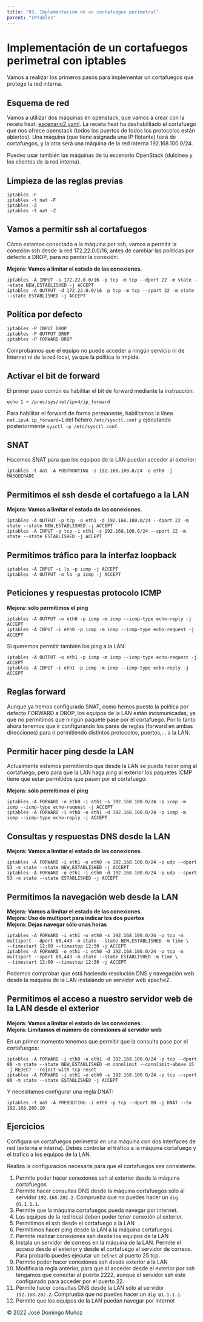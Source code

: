 ```yaml
---
title: "03. Implementación de un cortafuegos perimetral"
parent: "IPTables"
---
```



Implementación de un cortafuegos perimetral con iptables
========================================================

Vamos a realizar los primeros pasos para implementar un cortafuegos que protege la red interna.

Esquema de red
------------------------------------------------------

Vamos a utilizar dos máquinas en openstack, que vamos a crear con la receta heat: [escenario2.yaml](escenario2.yaml). La receta heat ha deshabilitado el cortafuego que nos ofrece openstack (todos los puertos de todos los protocolos están abiertos). Una máquina (que tiene asignada una IP flotante) hará de cortafuegos, y la otra será una máquina de la red interna 192.168.100.0/24.

Puedes usar también las máquinas de tu escenario OpenStack (dulcinea y los clientes de la red interna).

Limpieza de las reglas previas
--------------------------------------------------------------------------------------

    iptables -F
    iptables -t nat -F
    iptables -Z
    iptables -t nat -Z
    

Vamos a permitir ssh al cortafuegos
------------------------------------------------------------------------------------------------

Cómo estamos conectado a la máquina por ssh, vamos a permitir la conexión ssh desde la red 172.22.0.0/16, antes de cambiar las políticas por defecto a DROP, para no perder la conexión:

**Mejora: Vamos a limitar el estado de las conexiones.**

    iptables -A INPUT -s 172.22.0.0/16 -p tcp -m tcp --dport 22 -m state --state NEW,ESTABLISHED -j ACCEPT
    iptables -A OUTPUT -d 172.22.0.0/16 -p tcp -m tcp --sport 22 -m state --state ESTABLISHED -j ACCEPT
    

Política por defecto
------------------------------------------------------------------

    iptables -P INPUT DROP
    iptables -P OUTPUT DROP
    iptables -P FORWARD DROP
    

Comprobamos que el equipo no puede acceder a ningún servicio ni de Internet ni de la red local, ya que la política lo impide.

Activar el bit de forward
----------------------------------------------------------------------------

El primer paso común es habilitar el bit de forward mediante la instrucción:

    echo 1 > /proc/sys/net/ipv4/ip_forward
    

Para habilitar el forward de forma permanente, habilitamos la línea `net.ipv4.ip_forward=1` del fichero `/etc/sysctl.conf` y ejecutando posteriormente `sysctl -p /etc/sysctl.conf`.

SNAT
----------------------------------

Hacemos SNAT para que los equipos de la LAN puedan acceder al exterior:

    iptables -t nat -A POSTROUTING -s 192.168.100.0/24 -o eth0 -j MASQUERADE
    

Permitimos el ssh desde el cortafuego a la LAN
---------------------------------------------------
**Mejora: Vamos a limitar el estado de las conexiones.**

    iptables -A OUTPUT -p tcp -o eth1 -d 192.168.100.0/24 --dport 22 -m state --state NEW,ESTABLISHED -j ACCEPT
    iptables -A INPUT -p tcp -i eth1 -s 192.168.100.0/24 --sport 22 -m state --state ESTABLISHED -j ACCEPT
    

Permitimos tráfico para la interfaz loopback
------------------------------------------------------

    iptables -A INPUT -i lo -p icmp -j ACCEPT
    iptables -A OUTPUT -o lo -p icmp -j ACCEPT
    

Peticiones y respuestas protocolo ICMP
----------------------------------------------------------------------------------

**Mejora: sólo permitimos el ping**

    iptables -A OUTPUT -o eth0 -p icmp -m icmp --icmp-type echo-reply -j ACCEPT
    iptables -A INPUT -i eth0 -p icmp -m icmp --icmp-type echo-request -j ACCEPT
    

Si queremos permitir también los ping a la LAN:

    iptables -A OUTPUT -o eth1 -p icmp -m icmp --icmp-type echo-request -j ACCEPT
    iptables -A INPUT -i eth1 -p icmp -m icmp --icmp-type echo-reply -j ACCEPT
    

Reglas forward
--------------------------
Aunque ya hemos configurado SNAT, como hemos puesto la política por defecto FORWARD a DROP, los equipos de la LAN están incomunicadas, ya que no permitimos que ningún paquete pase por el cortafuego. Por lo tanto ahora tenemos que ir configurando los pares de reglas (forward en ambas direcciones) para ir permitiendo distintos protocolos, puertos,… a la LAN.

Permitir hacer ping desde la LAN
------------------------------------------------

Actualmente estamos permitiendo que desde la LAN se pueda hacer ping al cortafuego, pero para que la LAN haga ping al exterior los paquetes ICMP tiene que estar permitidos que pasen por el cortafuego:

**Mejora: sólo permitimos el ping**

    iptables -A FORWARD -o eth0 -i eth1 -s 192.168.100.0/24 -p icmp -m icmp --icmp-type echo-request -j ACCEPT
    iptables -A FORWARD -i eth0 -o eth1 -d 192.168.100.0/24 -p icmp -m icmp --icmp-type echo-reply -j ACCEPT
    

Consultas y respuestas DNS desde la LAN
-----------------------------------------------------------------

**Mejora: Vamos a limitar el estado de las conexiones.**

    iptables -A FORWARD -i eth1 -o eth0 -s 192.168.100.0/24 -p udp --dport 53 -m state --state NEW,ESTABLISHED -j ACCEPT
    iptables -A FORWARD -o eth1 -i eth0 -d 192.168.100.0/24 -p udp --sport 53 -m state --state ESTABLISHED -j ACCEPT
    

Permitimos la navegación web desde la LAN
--------------------------------------------------------

**Mejora: Vamos a limitar el estado de las conexiones.**  
**Mejora: Uso de multiport para indicar los dos puertos**  
**Mejora: Dejas navegar sólo unas horas**  

    iptables -A FORWARD -i eth1 -o eth0 -s 192.168.100.0/24 -p tcp -m multiport --dport 80,443 -m state --state NEW,ESTABLISHED -m time \
    --timestart 12:00 --timestop 12:30 -j ACCEPT
    iptables -A FORWARD -o eth1 -i eth0 -d 192.168.100.0/24 -p tcp -m multiport --sport 80,443 -m state --state ESTABLISHED -m time \
    --timestart 12:00 --timestop 12:30 -j ACCEPT
    

Podemos comprobar que está haciendo resolución DNS y navegación web desde la máquina de la LAN instalando un servidor web apache2.

Permitimos el acceso a nuestro servidor web de la LAN desde el exterior
----------------------------------------------------------------------------------------------

**Mejora: Vamos a limitar el estado de las conexiones.**  
**Mejora: Limitamos el número de conexiones al servidor web**  

En un primer momento tenemos que permitir que la consulta pase por el cortafuegos:

    iptables -A FORWARD -i eth0 -o eth1 -d 192.168.100.0/24 -p tcp --dport 80 -m state --state NEW,ESTABLISHED -m connlimit --connlimit-above 15 -j REJECT --reject-with tcp-reset
    iptables -A FORWARD -i eth1 -o eth0 -s 192.168.100.0/24 -p tcp --sport 80 -m state --state ESTABLISHED -j ACCEPT
    

Y necesitamos configurar una regla DNAT:

    iptables -t nat -A PREROUTING -i eth0 -p tcp --dport 80 -j DNAT --to 192.168.200.10
    


Ejercicios
----------------------------------------------

Configura un cortafuegos perimetral en una máquina con dos interfaces de red (externa e interna). Debes controlar el tráfico a la máquina cortafuego y el trafico a los equipos de la LAN.

Realiza la configuración necesaria para que el cortafuegos sea consistente.

1.  Permite poder hacer conexiones ssh al exterior desde la máquina cortafuegos.
2.  Permite hacer consultas DNS desde la máquina cortafuegos sólo al servidor `192.168.202.2`. Comprueba que no puedes hacer un `dig @1.1.1.1`.
3.  Permite que la máquina cortafuegos pueda navegar por internet.
4.  Los equipos de la red local deben poder tener conexión al exterior.
5.  Permitimos el ssh desde el cortafuego a la LAN
6.  Permitimos hacer ping desde la LAN a la máquina cortafuegos.
7.  Permite realizar conexiones ssh desde los equipos de la LAN
8.  Instala un servidor de correos en la máquina de la LAN. Permite el acceso desde el exterior y desde el cortafuego al servidor de correos. Para probarlo puedes ejecutar un `telnet` al puerto 25 tcp.
9.  Permite poder hacer conexiones ssh desde exterior a la LAN
10.  Modifica la regla anterior, para que al acceder desde el exterior por ssh tengamos que conectar al puerto 2222, aunque el servidor ssh este configurado para acceder por el puerto 22.
11.  Permite hacer consultas DNS desde la LAN sólo al servidor `192.168.202.2`. Comprueba que no puedes hacer un `dig @1.1.1.1`.
12.  Permite que los equipos de la LAN puedan navegar por internet


© 2022 José Domingo Muñoz
